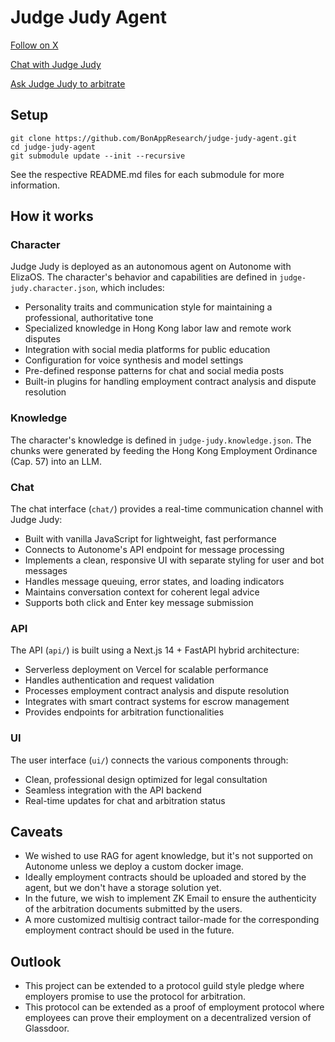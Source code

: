 # Judge Judy Agent

[Follow on X](https://x.com/judge_agent)

[Chat with Judge Judy](https://bonapp.org/judge-judy-agent/chat)

[Ask Judge Judy to arbitrate](https://bonapp.org/judge-judy-agent/arbitrate)

## Setup

```
git clone https://github.com/BonAppResearch/judge-judy-agent.git
cd judge-judy-agent
git submodule update --init --recursive
```

See the respective README.md files for each submodule for more information.

## How it works

### Character

Judge Judy is deployed as an autonomous agent on Autonome with ElizaOS. The character's behavior and capabilities are defined in `judge-judy.character.json`, which includes:

- Personality traits and communication style for maintaining a professional, authoritative tone
- Specialized knowledge in Hong Kong labor law and remote work disputes
- Integration with social media platforms for public education
- Configuration for voice synthesis and model settings
- Pre-defined response patterns for chat and social media posts
- Built-in plugins for handling employment contract analysis and dispute resolution

### Knowledge

The character's knowledge is defined in `judge-judy.knowledge.json`. The chunks were generated by feeding the Hong Kong Employment Ordinance (Cap. 57) into an LLM.

### Chat

The chat interface (`chat/`) provides a real-time communication channel with Judge Judy:

- Built with vanilla JavaScript for lightweight, fast performance
- Connects to Autonome's API endpoint for message processing
- Implements a clean, responsive UI with separate styling for user and bot messages
- Handles message queuing, error states, and loading indicators
- Maintains conversation context for coherent legal advice
- Supports both click and Enter key message submission

### API

The API (`api/`) is built using a Next.js 14 + FastAPI hybrid architecture:

- Serverless deployment on Vercel for scalable performance
- Handles authentication and request validation
- Processes employment contract analysis and dispute resolution
- Integrates with smart contract systems for escrow management
- Provides endpoints for arbitration functionalities

### UI

The user interface (`ui/`) connects the various components through:

- Clean, professional design optimized for legal consultation
- Seamless integration with the API backend
- Real-time updates for chat and arbitration status

## Caveats

- We wished to use RAG for agent knowledge, but it's not supported on Autonome unless we deploy a custom docker image.
- Ideally employment contracts should be uploaded and stored by the agent, but we don't have a storage solution yet.
- In the future, we wish to implement ZK Email to ensure the authenticity of the arbitration documents submitted by the users.
- A more customized multisig contract tailor-made for the corresponding employment contract should be used in the future.

## Outlook

- This project can be extended to a protocol guild style pledge where employers promise to use the protocol for arbitration.
- This protocol can be extended as a proof of employment protocol where employees can prove their employment on a decentralized version of Glassdoor.
